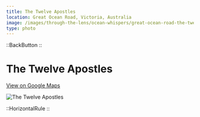 ```yaml
---
title: The Twelve Apostles
location: Great Ocean Road, Victoria, Australia
image: /images/through-the-lens/ocean-whispers/great-ocean-road-the-twelve-apostles.jpg
type: photo
---
```


::BackButton
::

# The Twelve Apostles

<a href="https://www.google.com/maps/search/?api=1&query=Twelve+Apostles+Viewpoint,+Victoria,+Australia" target="_blank" rel="noopener noreferrer">View on Google Maps</a>

![The Twelve Apostles](/images/through-the-lens/ocean-whispers/great-ocean-road-the-twelve-apostles.jpg)

<div class="mb-8"></div>

::HorizontalRule
::
